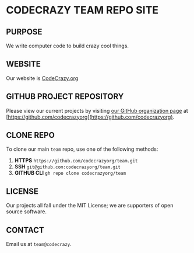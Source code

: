 # CODECRAZY TEAM REPO SITE

## PURPOSE
We write computer code to build crazy cool things.

## WEBSITE
Our website is [CodeCrazy.org](https://codecrazy.com)

## GITHUB PROJECT REPOSITORY
Please view our current projects by visiting [our GitHub organization page](https://github.com/codecrazyorg) at [https://github.com/codecrazyorg](https://github.com/codecrazyorg).

## CLONE REPO
To clone our main `team` repo, use one of the following methods:
1. **HTTPS** `https://github.com/codecrazyorg/team.git`
2. **SSH** `git@github.com:codecrazyorg/team.git`
3. **GITHUB CLI** `gh repo clone codecrazyorg/team`

## LICENSE
Our projects all fall under the MIT License; we are supporters of open source software.

## CONTACT
Email us at `team@codecrazy`.


